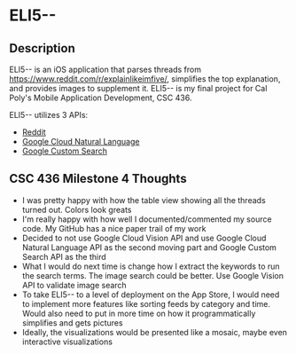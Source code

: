 # ELI5--
## Description

ELI5-- is an iOS application that parses threads from https://www.reddit.com/r/explainlikeimfive/, simplifies the top explanation, and provides images to supplement it. ELI5-- is my final project for Cal Poly's Mobile Application Development, CSC 436.

ELI5-- utilizes 3 APIs:
* [Reddit](https://www.reddit.com/dev/api)
* [Google Cloud Natural Language](https://cloud.google.com/natural-language/)
* [Google Custom Search](https://developers.google.com/custom-search/)

## CSC 436 Milestone 4 Thoughts
* I was pretty happy with how the table view showing all the threads turned out. Colors look greats
* I'm really happy with how well I documented/commented my source code. My GitHub has a nice paper trail of my work
* Decided to not use Google Cloud Vision API and use Google Cloud Natural Language API as the second moving part and Google Custom Search API as the third
* What I would do next time is change how I extract the keywords to run the search terms. The image search could be better. Use Google Vision API to validate image search
* To take ELI5-- to a level of deployment on the App Store, I would need to implement more features like sorting feeds by category and time. Would also need to put in more time on how it programmatically simplifies and gets pictures
* Ideally, the visualizations would be presented like a mosaic, maybe even interactive visualizations
